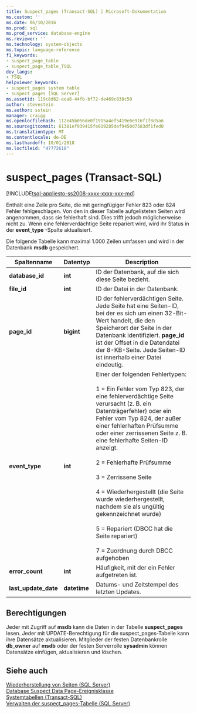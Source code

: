 ```yaml
---
title: Suspect_pages (Transact-SQL) | Microsoft-Dokumentation
ms.custom: ''
ms.date: 06/10/2016
ms.prod: sql
ms.prod_service: database-engine
ms.reviewer: ''
ms.technology: system-objects
ms.topic: language-reference
f1_keywords:
- suspect_page_table
- suspect_page_table_TSQL
dev_langs:
- TSQL
helpviewer_keywords:
- suspect_pages system table
- suspect pages [SQL Server]
ms.assetid: 119c8d62-eea8-44fb-bf72-de469c838c50
author: stevestein
ms.author: sstein
manager: craigg
ms.openlocfilehash: 112e45b056de0f1915a4ef5419e0e916f1f8d5a6
ms.sourcegitcommit: 61381ef939415fe019285def9450d7583df1fed0
ms.translationtype: MT
ms.contentlocale: de-DE
ms.lasthandoff: 10/01/2018
ms.locfileid: "47772618"
---
```

# <a name="suspectpages-transact-sql"></a>suspect_pages (Transact-SQL)
[!INCLUDE[tsql-appliesto-ss2008-xxxx-xxxx-xxx-md](../../includes/tsql-appliesto-ss2008-xxxx-xxxx-xxx-md.md)]

  Enthält eine Zeile pro Seite, die mit geringfügiger Fehler 823 oder 824 Fehler fehlgeschlagen. Von den in dieser Tabelle aufgelisteten Seiten wird angenommen, dass sie fehlerhaft sind. Dies trifft jedoch möglicherweise nicht zu. Wenn eine fehlerverdächtige Seite repariert wird, wird ihr Status in der **event_type** -Spalte aktualisiert.  
  
 Die folgende Tabelle kann maximal 1.000 Zeilen umfassen und wird in der Datenbank **msdb** gespeichert.  
  
|Spaltenname|Datentyp|Description|  
|-----------------|---------------|-----------------|  
|**database_id**|**int**|ID der Datenbank, auf die sich diese Seite bezieht.|  
|**file_id**|**int**|ID der Datei in der Datenbank.|  
|**page_id**|**bigint**|ID der fehlerverdächtigen Seite. Jede Seite hat eine Seiten-ID, bei der es sich um einen 32-Bit-Wert handelt, die den Speicherort der Seite in der Datenbank identifiziert. **page_id** ist der Offset in die Datendatei der 8-KB-Seite. Jede Seiten-ID ist innerhalb einer Datei eindeutig.|  
|**event_type**|**int**|Einer der folgenden Fehlertypen:<br /><br /> 1 = Ein Fehler vom Typ 823, der eine fehlerverdächtige Seite verursacht (z. B. ein Datenträgerfehler) oder ein Fehler vom Typ 824, der außer einer fehlerhaften Prüfsumme oder einer zerrissenen Seite z. B. eine fehlerhafte Seiten-ID anzeigt.<br /><br /> 2 = Fehlerhafte Prüfsumme<br /><br /> 3 = Zerrissene Seite<br /><br /> 4 = Wiederhergestellt (die Seite wurde wiederhergestellt, nachdem sie als ungültig gekennzeichnet wurde)<br /><br /> 5 = Repariert (DBCC hat die Seite repariert)<br /><br /> 7 = Zuordnung durch DBCC aufgehoben|  
|**error_count**|**int**|Häufigkeit, mit der ein Fehler aufgetreten ist.|  
|**last_update_date**|**datetime**|Datums- und Zeitstempel des letzten Updates.|  
  
## <a name="permissions"></a>Berechtigungen  
 Jeder mit Zugriff auf **msdb** kann die Daten in der Tabelle **suspect_pages** lesen. Jeder mit UPDATE-Berechtigung für die suspect_pages-Tabelle kann ihre Datensätze aktualisieren. Mitglieder der festen Datenbankrolle **db_owner** auf **msdb** oder der festen Serverrolle **sysadmin** können Datensätze einfügen, aktualisieren und löschen.  
  
## <a name="see-also"></a>Siehe auch  
 [Wiederherstellung von Seiten &#40;SQL Server&#41;](../../relational-databases/backup-restore/restore-pages-sql-server.md)   
 [Database Suspect Data Page-Ereignisklasse](../../relational-databases/event-classes/database-suspect-data-page-event-class.md)   
 [Systemtabellen &#40;Transact-SQL&#41;](../../relational-databases/system-tables/system-tables-transact-sql.md)   
 [Verwalten der suspect_pages-Tabelle &#40;SQL Server&#41;](../../relational-databases/backup-restore/manage-the-suspect-pages-table-sql-server.md)  
  
  

